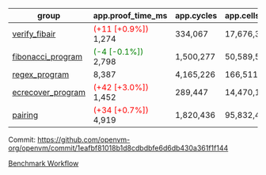 | group | app.proof_time_ms | app.cycles | app.cells_used | leaf.proof_time_ms | leaf.cycles | leaf.cells_used |
| -- | -- | -- | -- | -- | -- | -- |
| [verify_fibair](https://github.com/openvm-org/openvm/blob/benchmark-results/benchmarks-pr/1551/verify_fibair-1eafbf81018b1d8cdbdbfe6d6db430a361f1f144.md) |<span style='color: red'>(+11 [+0.9%])</span> 1,274 |  334,067 |  17,676,398 |- | - | - |
| [fibonacci_program](https://github.com/openvm-org/openvm/blob/benchmark-results/benchmarks-pr/1551/fibonacci-1eafbf81018b1d8cdbdbfe6d6db430a361f1f144.md) |<span style='color: green'>(-4 [-0.1%])</span> 2,798 |  1,500,277 |  50,589,503 |- | - | - |
| [regex_program](https://github.com/openvm-org/openvm/blob/benchmark-results/benchmarks-pr/1551/regex-1eafbf81018b1d8cdbdbfe6d6db430a361f1f144.md) | 8,387 |  4,165,226 |  166,511,152 |- | - | - |
| [ecrecover_program](https://github.com/openvm-org/openvm/blob/benchmark-results/benchmarks-pr/1551/ecrecover-1eafbf81018b1d8cdbdbfe6d6db430a361f1f144.md) |<span style='color: red'>(+42 [+3.0%])</span> 1,452 |  289,447 |  14,470,186 |- | - | - |
| [pairing](https://github.com/openvm-org/openvm/blob/benchmark-results/benchmarks-pr/1551/pairing-1eafbf81018b1d8cdbdbfe6d6db430a361f1f144.md) |<span style='color: red'>(+34 [+0.7%])</span> 4,919 |  1,820,436 |  95,832,407 |- | - | - |


Commit: https://github.com/openvm-org/openvm/commit/1eafbf81018b1d8cdbdbfe6d6db430a361f1f144

[Benchmark Workflow](https://github.com/openvm-org/openvm/actions/runs/14201540939)
